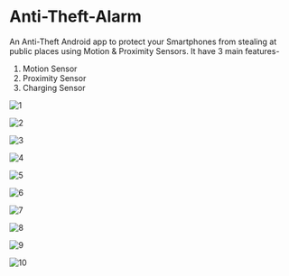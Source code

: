 # Anti-Theft-Alarm

An Anti-Theft Android app to protect your Smartphones from stealing at public places using Motion & Proximity Sensors.
It have 3 main features-

1) Motion Sensor
2) Proximity Sensor
3) Charging Sensor


![1](https://user-images.githubusercontent.com/12625244/35400184-20a5a1ae-021c-11e8-9f67-c3fee17bdd72.png)

![2](https://user-images.githubusercontent.com/12625244/35400191-214f010e-021c-11e8-8f41-d2b1d8f22a94.png)

![3](https://user-images.githubusercontent.com/12625244/35400194-220edbd2-021c-11e8-952d-4068f1efb889.png)

![4](https://user-images.githubusercontent.com/12625244/35400196-227c570c-021c-11e8-987b-41ecb2ec7d01.png)

![5](https://user-images.githubusercontent.com/12625244/35400198-231fa236-021c-11e8-9477-20a4d5e283aa.png)

![6](https://user-images.githubusercontent.com/12625244/35400201-23dc49cc-021c-11e8-8a49-2e69fbbbfaf0.png)

![7](https://user-images.githubusercontent.com/12625244/35400205-249f4f08-021c-11e8-9d26-7726a7cc6651.png)

![8](https://user-images.githubusercontent.com/12625244/35400207-258c92b8-021c-11e8-88d1-6948ba1068c2.png)

![9](https://user-images.githubusercontent.com/12625244/35400212-2626c536-021c-11e8-8a66-c179f9613599.png)

![10](https://user-images.githubusercontent.com/12625244/35400216-26954678-021c-11e8-937d-0b0b07a63587.png)












